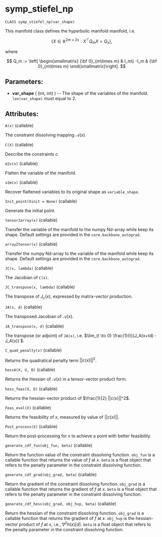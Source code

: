  

# symp_stiefel_np

`CLASS symp_stiefel_np(var_shape)`

This manifold class defines the hyperbolic manifold manifold, i.e. 


$$
\left\{ X \in \mathbb{R}^{2m\times 2s}: X^\top Q_m X = Q_s \right\},
$$

where 


$$
Q_m := \left[ \begin{smallmatrix}
				{\bf 0}_{m\times m} & I_m\\
				-I_m & {\bf 0}_{m\times m}
			\end{smallmatrix}\right].
$$




##  **Parameters:**

* **var_shape** ( (int, int) ) -- The shape of the variables of the manifold. `len(var_shape)` must equal to $2$. 







## **Attributes:**



`A(x)` (callable) 

The constraint dissolving mapping $\mathcal{A}(x)$. 



`C(X)` (callable)

Describe the constraints $c$. 



`m2v(x)` (callable)

Flatten the variable of the manifold.



`v2m(x)` (callable) 

Recover flattened variables to its original shape as `variable_shape`. 



`Init_point(Xinit = None)` (callable)

Generate the initial point. 



`tensor2array(x)` (callable)

Transfer the variable of the manifold to the numpy Nd-array while keep its shape. Default settings are provided in the `core.backbone_autograd`. 



`array2tensor(x)` (callable)

Transfer the numpy Nd-array to the variable of the manifold while keep its shape. Default settings are provided in the `core.backbone_autograd`. 





`JC(x, lambda)` (callable)

The Jacobian of `C(x)`. 



`JC_transpose(x, lambda)` (callable)

The transpose of $J_c(x)$, expressed by matrix-vector production. 




`JA(x, d)` (callable)

The transposed Jacobian of $\mathcal{A}(x)$. 



`JA_transpose(x, d)` (callable) 

The transpose (or adjoint) of `JA(x)`, i.e. $\lim_{t \to 0} \frac{1}{t}(J_A(x+td) -J_A(x)) $. 



`C_quad_penalty(x)` (callable)

Returns the quadratical penalty term $||c(x)||^2$. 



`hessA(X, U, D)` (callable)

Returns the Hessian of $\mathcal{A}(x)$ in a tensor-vector product form. 



`hess_feas(X, D)` (callable)

Returns the hessian-vector product of $\frac{1}{2} ||c(x)||^2$. 



`Feas_eval(X)` (callable)

Returns the feasibility of $x$, measured by value of $||c(x)||$. 



`Post_process(X)` (callable)

Return the post-processing for `X` to achieve a point with better feasibility. 



`generate_cdf_fun(obj_fun, beta)` (callable)

Return the function value of the constraint dissolving function. `obj_fun` is a callable function that returns the value of $f$ at $x$. `beta` is a float object that refers to the penalty parameter in the constraint dissolving function. 



`generate_cdf_grad(obj_grad, beta)` (callable)

Return the gradient of the constraint dissolving function. `obj_grad` is a callable function that returns the gradient of $f$ at $x$. `beta` is a float object that refers to the penalty parameter in the constraint dissolving function. 



`generate_cdf_hess(obj_grad, obj_hvp, beta)` (callable)

Return the hessian of the constraint dissolving function. `obj_grad` is a callable function that returns the gradient of $f$ at $x$. `obj_hvp` is the hessian-vector product of $f$ at $x$, i.e., $\nabla^2 h(x)[d]$.  `beta` is a float object that refers to the penalty parameter in the constraint dissolving function. 







